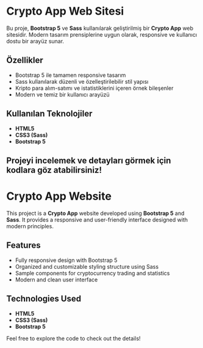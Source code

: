 # Crypto App Web Sitesi

Bu proje, **Bootstrap 5** ve **Sass** kullanılarak geliştirilmiş bir **Crypto App** web sitesidir. Modern tasarım prensiplerine uygun olarak, responsive ve kullanıcı dostu bir arayüz sunar. 

## Özellikler
- Bootstrap 5 ile tamamen responsive tasarım
- Sass kullanılarak düzenli ve özelleştirilebilir stil yapısı
- Kripto para alım-satımı ve istatistiklerini içeren örnek bileşenler
- Modern ve temiz bir kullanıcı arayüzü

## Kullanılan Teknolojiler
- **HTML5**
- **CSS3 (Sass)**
- **Bootstrap 5**

Projeyi incelemek ve detayları görmek için kodlara göz atabilirsiniz!
-----------------------------------------------------------------------------------------------------------------------------------------------------------------------------------------------
# Crypto App Website

This project is a **Crypto App** website developed using **Bootstrap 5** and **Sass**. It provides a responsive and user-friendly interface designed with modern principles.

## Features
- Fully responsive design with Bootstrap 5
- Organized and customizable styling structure using Sass
- Sample components for cryptocurrency trading and statistics
- Modern and clean user interface

## Technologies Used
- **HTML5**
- **CSS3 (Sass)**
- **Bootstrap 5**

Feel free to explore the code to check out the details!

